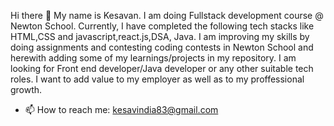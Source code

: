  Hi there 👋
 My name is Kesavan. I am doing Fullstack development course @ Newton School. Currently, I have completed the following tech stacks like  HTML,CSS and javascript,react.js,DSA, Java. I am improving my skills by doing assignments and contesting coding contests in Newton School  and herewith adding some of my learnings/projects in my repository. I am looking for Front end developer/Java developer or any other suitable tech roles.
 I want to add value to my employer as well as to my proffessional growth.
- 📫 How to reach me: kesavindia83@gmail.com

